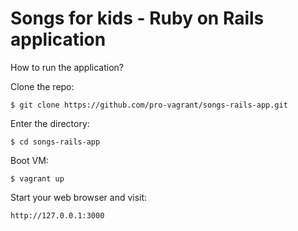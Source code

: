 Songs for kids - Ruby on Rails application
==========================================

How to run the application?

Clone the repo:

    $ git clone https://github.com/pro-vagrant/songs-rails-app.git

Enter the directory:

    $ cd songs-rails-app

Boot VM:

    $ vagrant up

Start your web browser and visit:

    http://127.0.0.1:3000

